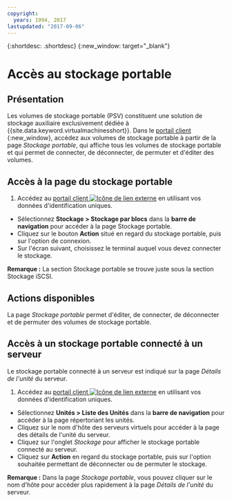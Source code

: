 ```yaml
---
copyright:
  years: 1994, 2017
lastupdated: "2017-09-06"
---
```


{:shortdesc: .shortdesc}
{:new_window: target="_blank"}

# Accès au stockage portable

## Présentation

Les volumes de stockage portable (PSV) constituent une solution de stockage auxiliaire exclusivement dédiée à {{site.data.keyword.virtualmachinesshort}}. Dans le [portail client ](https://control.softlayer.com/){:new_window}, accédez aux volumes de stockage portable à partir de la page *Stockage portable*, qui affiche tous les volumes de stockage portable et qui permet de connecter, de déconnecter, de permuter et d'éditer des volumes. 

## Accès à la page du stockage portable

1. Accédez au [portail client ![Icône de lien externe](../../icons/launch-glyph.svg "Icône de lien externe")](https://control.softlayer.com/) en utilisant vos données d'identification uniques.
* Sélectionnez **Stockage > Stockage par blocs** dans la **barre de navigation** pour accéder à la page Stockage portable.
* Cliquez sur le bouton **Action** situé en regard du stockage portable, puis sur l'option de connexion.
* Sur l'écran suivant, choisissez le terminal auquel vous devez connecter le stockage.

**Remarque :** La section Stockage portable se trouve juste sous la section Stockage iSCSI.

## Actions disponibles

La page *Stockage portable* permet d'éditer, de connecter, de déconnecter et de permuter des volumes de stockage portable.

## Accès à un stockage portable connecté à un serveur

Le stockage portable connecté à un serveur est indiqué sur la page *Détails de l'unité* du serveur.

1. Accédez au [portail client ![Icône de lien externe](../../icons/launch-glyph.svg "Icône de lien externe")](https://control.softlayer.com/) en utilisant vos données d'identification uniques.
* Sélectionnez **Unités > Liste des Unités** dans la **barre de navigation** pour accéder à la page répertoriant les unités.
* Cliquez sur le nom d'hôte des serveurs virtuels pour accéder à la page des détails de l'unité du serveur.
* Cliquez sur l'onglet *Stockage* pour afficher le stockage portable connecté au serveur.
* Cliquez sur **Action** en regard du stockage portable, puis sur l'option souhaitée permettant de déconnecter ou de permuter le stockage. 

**Remarque :** Dans la page *Stockage portable*, vous pouvez cliquer sur le nom d'hôte pour accéder plus rapidement à la page *Détails de l'unité* du serveur. 
